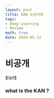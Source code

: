 ```yaml
---
layout: post
title: KAN 논문리뷰
tags: 
- Deep Learning
- Review
math: true
date: 2024-05-12
---
```

# 비공개
$\bf$
### what is the KAN ?
